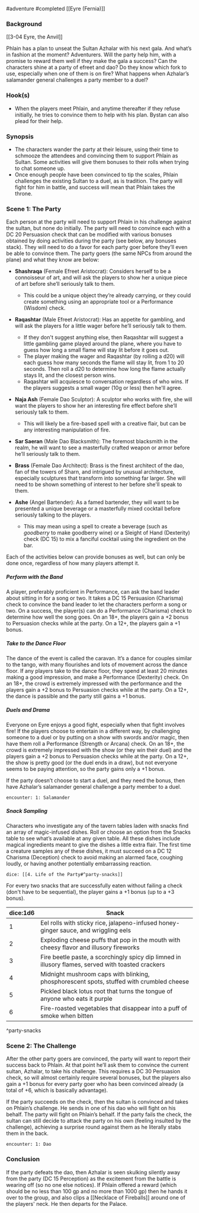  #adventure #completed [[Eyre (Fernia)]]

### Background

[[3-04  Eyre, the Anvil]]

Phlain has a plan to unseat the Sultan Azhalar with his next gala. And what’s in fashion at the moment? Adventurers. Will the party help him, with a promise to reward them well if they make the gala a success? Can the characters shine at a party of efreet and dao? Do they know which fork to use, especially when one of them is on fire? What happens when Azhalar’s salamander general challenges a party member to a duel?

### Hook(s)

* When the players meet Phlain, and anytime thereafter if they refuse initially, he tries to convince them to help with his plan. Bystan can also plead for their help.

### Synopsis

- The characters wander the party at their leisure, using their time to schmooze the attendees and convincing them to support Phlain as Sultan. Some activities will give them bonuses to their rolls when trying to chat someone up.
- Once enough people have been convinced to tip the scales, Phlain challenges the existing Sultan to a duel, as is tradition. The party will fight for him in battle, and success will mean that Phlain takes the throne.

### Scene 1: The Party

Each person at the party will need to support Phlain in his challenge against the sultan, but none do initially. The party will need to convince each with a DC 20 Persuasion check that can be modified with various bonuses obtained by doing activities during the party (see below, any bonuses stack). They will need to do a favor for each party goer before they’ll even be able to convince them. The party goers (the same NPCs from around the plane) and what they know are below:

- **Shashraqa** (Female Efreet Aristocrat): Considers herself to be a connoisseur of art, and will ask the players to show her a unique piece of art before she’ll seriously talk to them.
	- This could be a unique object they’re already carrying, or they could create something using an appropriate tool or a Performance (Wisdom) check.

- **Raqashtar** (Male Efreet Aristocrat): Has an appetite for gambling, and will ask the players for a little wager before he’ll seriously talk to them.
	- If they don't suggest anything else, then Raqashtar will suggest a little gambling game played around the plane, where you have to guess how long a small flame will stay lit before it goes out.
	- The player making the wager and Raqashtar (by rolling a d20) will each guess how many seconds the flame will stay lit, from 1 to 20 seconds. Then roll a d20 to determine how long the flame actually stays lit, and the closest person wins.
	- Raqashtar will acquiesce to conversation regardless of who wins. If the players suggests a small wager (10g or less) then he'll agree.

- **Naja Ash** (Female Dao Sculptor): A sculptor who works with fire, she will want the players to show her an interesting fire effect before she’ll seriously talk to them.
	- This will likely be a fire-based spell with a creative flair, but can be any interesting manipulation of fire.

- **Sar Saeran** (Male Dao Blacksmith): The foremost blacksmith in the realm, he will want to see a masterfully crafted weapon or armor before he’ll seriously talk to them.

- **Brass** (Female Dao Architect): Brass is the finest architect of the dao, fan of the towers of Sharn, and intrigued by unusual architecture, especially sculptures that transform into something far larger. She will need to be shown something of interest to her before she'll speak to them.

- **Ashe** (Angel Bartender): As a famed bartender, they will want to be presented a unique beverage or a masterfully mixed cocktail before seriously talking to the players.
	- This may mean using a spell to create a beverage (such as *goodberry* to make goodberry wine) or a Sleight of Hand (Dexterity) check (DC 15) to mix a fanciful cocktail using the ingredient on the bar.

Each of the activities below can provide bonuses as well, but can only be done once, regardless of how many players attempt it.

##### Perform with the Band

A player, preferably proficient in Performance, can ask the band leader about sitting in for a song or two. It takes a DC 15 Persuasion (Charisma) check to convince the band leader to let the characters perform a song or two. On a success, the player(s) can do a Performance (Charisma) check to determine how well the song goes. On an 18+, the players gain a +2 bonus to Persuasion checks while at the party. On a 12+, the players gain a +1 bonus.

##### Take to the Dance Floor

The dance of the event is called the caravan. It’s a dance for couples similar to the tango, with many flourishes and lots of movement across the dance floor. If any players take to the dance floor, they spend at least 20 minutes making a good impression, and make a Performance (Dexterity) check. On an 18+, the crowd is extremely impressed with the performance and the players gain a +2 bonus to Persuasion checks while at the party. On a 12+, the dance is passible and the party still gains a +1 bonus.

##### Duels and Drama

Everyone on Eyre enjoys a good fight, especially when that fight involves fire! If the players choose to entertain in a different way, by challenging someone to a duel or by putting on a show with swords and/or magic, then have them roll a Performance (Strength or Arcana) check. On an 18+, the crowd is extremely impressed with the show (or they win their duel) and the players gain a +2 bonus to Persuasion checks while at the party. On a 12+, the show is pretty good (or the duel ends in a draw), but not everyone seems to be paying attention, so the party gains only a +1 bonus.

If the party doesn’t choose to start a duel, and they need the bonus, then have Azhalar’s salamander general challenge a party member to a duel.

`encounter: 1: Salamander`

##### Snack Sampling

Characters who investigate any of the tavern tables laden with snacks find an array of magic-infused dishes. Roll or choose an option from the Snacks table to see what’s available at any given table. All these dishes include magical ingredients meant to give the dishes a little extra flair. The first time a creature samples any of these dishes, it must succeed on a DC 12 Charisma (Deception) check to avoid making an alarmed face, coughing loudly, or having another potentially embarrassing reaction.

`dice: [[4. Life of the Party#^party-snacks]]`

For every two snacks that are successfully eaten without failing a check (don't have to be sequential), the player gains a +1 bonus (up to a +3 bonus).

| dice:1d6  | Snack                                                                                              |
| --- | -------------------------------------------------------------------------------------------------- |
| 1   | Eel rolls with sticky rice, jalapeno-infused honey-ginger sauce, and wriggling eels                |
| 2   | Exploding cheese puffs that pop in the mouth with cheesy flavor and illusory fireworks             |
| 3   | Fire beetle paste, a scorchingly spicy dip limned in illusory flames, served with toasted crackers |
| 4   | Midnight mushroom caps with blinking, phosphorescent spots, stuffed with crumbled cheese           |
| 5   | Pickled black lotus root that turns the tongue of anyone who eats it purple                        |
| 6   | Fire-roasted vegetables that disappear into a puff of smoke when bitten                            |
^party-snacks

### Scene 2: The Challenge

After the other party goers are convinced, the party will want to report their success back to Phlain. At that point he’ll ask them to convince the current sultan, Azhalar, to take his challenge. This requires a DC 30 Persuasion check, so will almost certainly require several bonuses, but the players also gain a +1 bonus for every party goer who has been convinced already (a total of +6, which is basically advantage).

If the party succeeds on the check, then the sultan is convinced and takes on Phlain’s challenge. He sends in one of his dao who will fight on his behalf. The party will fight on Phlain’s behalf. If the party fails the check, the sultan can still decide to attack the party on his own (feeling insulted by the challenge), achieving a surprise round against them as he literally stabs them in the back.

`encounter: 1: Dao`

### Conclusion

If the party defeats the dao, then Azhalar is seen skulking silently away from the party (DC 15 Perception) as the excitement from the battle is wearing off (so no one else notices). If Phlain offered a reward (which should be no less than 100 gp and no more than 1000 gp) then he hands it over to the group, and also clips a [[Necklace of Fireballs]] around one of the players' neck. He then departs for the Palace.
